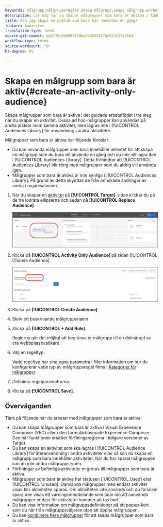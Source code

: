 ```yaml
---
keywords: målgrupp;målgruppsregler;skapa målgrupp;skapa målgrupp;endast aktivitet;endast aktivitet;adhoc
description: Lär dig hur du skapar målgrupper som bara är aktiva i Adobe Target och som är avsedda att användas en gång i den aktuella aktiviteten och inte lagras i publikbiblioteket.
title: Kan jag skapa en publik som bara kan användas en gång?
feature: Audiences
translation-type: tm+mt
source-git-commit: bb27f6e540998f7dbe7642551f7a5013f2fd25b4
workflow-type: tm+mt
source-wordcount: '0'
ht-degree: 0%

---
```



# Skapa en målgrupp som bara är aktiv{#create-an-activity-only-audience}

Skapa målgrupper som bara är aktiva i det guidade arbetsflödet i tre steg när du skapar en aktivitet. Dessa ad hoc-målgrupper kan användas på andra platser inom samma aktivitet, men lagras inte i [!UICONTROL Audiences Library] för användning i andra aktiviteter.

Målgrupper som bara är aktiva har följande fördelar:

* Du kan använda målgrupper som bara innehåller aktivitet för att skapa en målgrupp som du bara vill använda en gång och du inte vill lagra den i [!UICONTROL Audiences Library]. Detta förhindrar att [!UICONTROL Audiences Library] blir rörig med målgrupper som du aldrig vill använda igen.
* Målgrupper som bara är aktiva är inte synliga i [!UICONTROL Audiences Library]. På grund av detta skyddas de från oönskade ändringar av andra i organisationen.

1. När du skapar en [aktivitet](/help/c-activities/activities.md#concept_D317A95A1AB54674BA7AB65C7985BA03) på **[!UICONTROL Target]**-sidan klickar du på de tre lodräta ellipserna och sedan på **[!UICONTROL Replace Audience]**.

   ![Stegresultat](assets/edit_audience.png)

1. Klicka på **[!UICONTROL Activity Only Audience]** på sidan [!UICONTROL Choose Audience].

   ![](assets/activity-only-aud.png)

1. Klicka på **[!UICONTROL Create Audience]**.
1. Skriv ett beskrivande målgruppsnamn.
1. Klicka på **[!UICONTROL + Add Rule]**.

   Reglerna gör det möjligt att begränsa er målgrupp till en delmängd av era webbplatsbesökare.

1. Välj en regeltyp.

   Varje regeltyp har sina egna parametrar. Mer information om hur du konfigurerar varje typ av målgruppsregel finns i [Kategorier för målgrupper](/help/c-target/c-audiences/c-target-rules/target-rules.md#concept_E3A77E42F1644503A829B5107B20880D).

1. Definiera regelparametrarna.
1. Klicka på **[!UICONTROL Save]**.

## Överväganden

Tänk på följande när du arbetar med målgrupper som bara är aktiva:

* Du kan skapa målgrupper som bara är aktiva i Visual Experience Composer (VEC) eller i den formulärbaserade Experience Composer. Den här funktionen ersätter förfiningsreglerna i tidigare versioner av Target.
* Du kan skapa en aktivitet som ska lagras i [!UICONTROL Audience Library] för återanvändning i andra aktiviteter eller så kan du skapa en målgrupp som bara innehåller aktiviteter. När du har sparat målgruppen kan du inte ändra målgruppstypen.
* Förfiningar av befintliga aktiviteter migreras till målgrupper som bara är aktiva.
* Målgrupper som bara är aktiva har statusen [!UICONTROL Used] eller [!UICONTROL Unused]. Oanvända målgrupper med endast aktivitet visas tills aktiviteten sparas. Om aktiviteten inte används och du försöker spara den visas ett varningsmeddelande som talar om att oanvända målgrupper endast för aktiviteter kommer att tas bort.
* Du kan visa information om målgruppsdefinitioner på ett popup-kort som du når från målgruppsväljaren utan att öppna målgruppen.
* Du kan [kombinera flera målgrupper](/help/c-target/combining-multiple-audiences.md#concept_A7386F1EA4394BD2AB72399C225981E5) för att skapa målgrupper som bara är aktiva.

